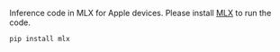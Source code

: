Inference code in MLX for Apple devices. Please install [MLX](https://github.com/ml-explore/mlx) to run the code.

```bash
pip install mlx
```
